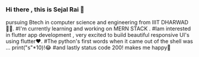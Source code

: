 ### Hi there , this is Sejal Rai 👋
pursuing Btech in computer science and engineering from IIIT DHARWAD 👩‍🎓.
#I'm currently learning and working on MERN STACK .
#Iam interested in flutter app development , very excited to build beautiful responsive UI's using flutter❤.
#The python's first words when it came out of the shell was ... print("s"*10)!😂
#and lastly status code 200! makes me happy🤗

<!--
**sejalrai23/sejalrai23** is a ✨ _special_ ✨ repository because its `README.md` (this file) appears on your GitHub profile.

Here are some ideas to get you started:

- 🔭 I’m currently working on ...
- 🌱 I’m currently learning ...
- 👯 I’m looking to collaborate on ...
- 🤔 I’m looking for help with ...
- 💬 Ask me about ...
- 📫 How to reach me: ...
- 😄 Pronouns: ...
- ⚡ Fun fact: ...
-->
